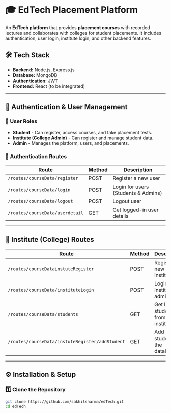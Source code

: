 
# 🎓 EdTech Placement Platform  

An **EdTech platform** that provides **placement courses** with recorded lectures and collaborates with colleges for student placements. It includes authentication, user login, institute login, and other backend features.

## 🛠 Tech Stack  
- **Backend:** Node.js, Express.js  
- **Database:** MongoDB  
- **Authentication:** JWT  
- **Frontend:** React (to be integrated)  

---

## 🔐 Authentication & User Management  
### 📌 User Roles  
- **Student** - Can register, access courses, and take placement tests.  
- **Institute (College Admin)** - Can register and manage student data.  
- **Admin** - Manages the platform, users, and placements.  

### 📌 Authentication Routes  

| Route                     | Method | Description                          |
|---------------------------|--------|--------------------------------------|
| `/routes/courseData/register`      | POST   | Register a new user                 |
| `/routes/courseData/login`         | POST   | Login for users (Students & Admins) |
| `/routes/courseData/logout`        | POST   | Logout user                         |
| `/routes/courseData/userdetail`            | GET    | Get logged-in user details          |

---

## 🏫 Institute (College) Routes  

| Route                         | Method | Description                         |
|--------------------------------|--------|-------------------------------------|
| `/routes/courseDatainstuteRegister`    | POST   | Register a new institute           |
| `/routes/courseData/instituteLogin`       | POST   | Login for institute admins         |
| `/routes/courseData/students`    | GET    | Get list of students from an institute |
| `/routes/courseData/instuteRegister/addStudent` |GET  | Add a student to the database      |

---



## ⚙️ Installation & Setup  

### 1️⃣ Clone the Repository  
```sh
git clone https://github.com/sakhilsharma/edTech.git
cd edTech
